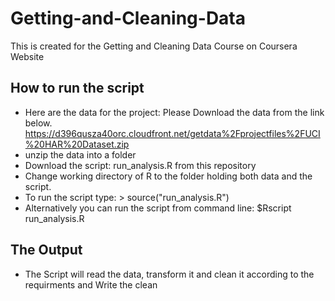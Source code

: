 # Getting-and-Cleaning-Data
This is created for the Getting and Cleaning Data Course on Coursera Website
## How to run the script
* Here are the data for the project: Please Download the data from the link below.
https://d396qusza40orc.cloudfront.net/getdata%2Fprojectfiles%2FUCI%20HAR%20Dataset.zip 
* unzip the data into a folder
* Download the script: run_analysis.R  from this repository
* Change working directory of R to the folder holding both data and the script.
* To run the script type:  > source("run_analysis.R") 
* Alternatively you can run the script from command line: $Rscript run_analysis.R
## The Output
* The Script will read the data, transform it and clean it according to the requirments and Write the clean



